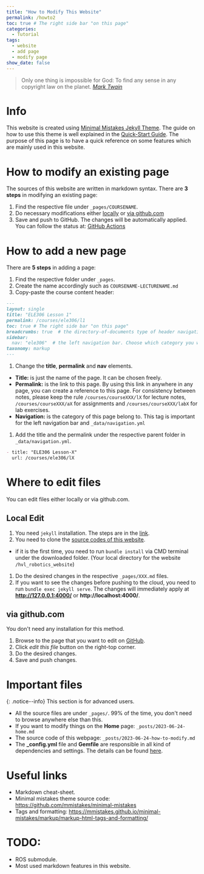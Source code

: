 ```yaml
---
title: "How to Modify This Website"
permalink: /howto2
toc: true # The right side bar "on this page"
categories:
  - Tutorial
tags:
  - website
  - add page
  - modify page
show_date: false
---
```


> Only one thing is impossible for God: To find any sense in any copyright law on the planet.
> <cite><a href="http://www.brainyquote.com/quotes/quotes/m/marktwain163473.html">Mark Twain</a></cite>

# Info
This website is created using [Minimal Mistakes Jekyll Theme](https://mmistakes.github.io/minimal-mistakes/). The guide on how to use this theme is well explained in the [Quick-Start Guide](https://mmistakes.github.io/minimal-mistakes/). The purpose of this page is to have a quick reference on some features which are mainly used in this website.

# How to modify an existing page
The sources of this website are written in markdown syntax. There are **3 steps** in modifying an existing page:

1. Find the respective file under `_pages/COURSENAME`.
1. Do necessary modifications either [locally](#local-edit) or [via github.com](#via-githubcom)
1. Save and push to GitHub. The changes will be automatically applied. You can follow the status at: [GitHub Actions](https://github.com/frdedynamics/hvl_robotics_website/actions)

# How to add a new page
There are **5 steps** in adding a page:

1. Find the respective folder under `_pages`.
1. Create the name accordingly such as `COURSENAME-LECTURENAME.md`
1. Copy-paste the course content header:
```markdown
---
layout: single
title: "ELE306 Lesson 1"
permalink: /courses/ele306/l1
toc: true # The right side bar "on this page"
breadcrumbs: true  # the directory-of-documents type of header navigation
sidebar:
  nav: "ele306"  # the left navigation bar. Choose which category you want.
taxonomy: markup
---
```
1. Change the **title**, **permalink** and **nav** elements.
  - **Title:** is just the name of the page. It can be chosen freely.
  - **Permalink:** is the link to this page. By using this link in anywhere in any page, you can create a reference to this page. For consistency between notes, please keep the rule `/courses/courseXXX/lX` for lecture notes, `/courses/courseXXX/aX` for assignments and `/courses/courseXXX/labX` for lab exercises.
  - **Navigation:** is the category of this page belong to. This tag is important for the left navigation bar and `_data/navigation.yml`
1. Add the title and the permalink under the respective parent folder in `_data/navigation.yml`.

  ```markdown
  - title: "ELE306 Lesson-X"
    url: /courses/ele306/lX
  ```


# Where to edit files
You can edit files either locally or via github.com.

## Local Edit
1. You need `jekyll` installation. The steps are in the [link](https://jekyllrb.com/docs/installation/windows/).
1. You need to clone the [source codes of this website](https://github.com/frdedynamics/hvl_robotics_website).
  - if it is the first time, you need to run `bundle install` via CMD terminal under the downloaded folder. (Your local directory for the website `/hvl_robotics_website`)
1. Do the desired changes in the respective `_pages/XXX.md` files.
1. If you want to see the changes before pushing to the cloud, you need to run `bundle exec jekyll serve`. The changes will immediately apply at **http://127.0.0.1:4000/** or **http://localhost:4000/**.


## via github.com
You don't need any installation for this method.
1. Browse to the page that you want to edit on [GitHub](https://github.com/frdedynamics/hvl_robotics_website).
1. Click *edit this file* button on the right-top corner.
1. Do the desired changes.
1. Save and push changes.


# Important files

{: .notice--info} 
This section is for advanced users.

- All the source files are under `_pages/`. 99% of the time, you don't need to browse anywhere else than this.
- If you want to modify things on the **Home** page: `_posts/2023-06-24-home.md`
- The source code of this webpage: `_posts/2023-06-24-how-to-modify.md`
- The **_config.yml** file and **Gemfile** are responsible in all kind of dependencies and settings. The details can be found [here](https://jekyllrb.com/docs/structure/).


# Useful links

- Markdown cheat-sheet.
- Minimal mistakes theme source code: https://github.com/mmistakes/minimal-mistakes
- Tags and formatting: https://mmistakes.github.io/minimal-mistakes/markup/markup-html-tags-and-formatting/


# TODO:
- ROS submodule.
- Most used markdown features in this website.